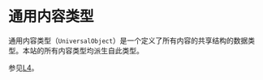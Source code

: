 # 通用内容类型

通用内容类型（`UniversalObject`）是一个定义了所有内容的共享结构的数据类型。本站的所有内容类型均派生自此类型。

参见[L4](https://github.com/FubukiNoCornField/CornField-Docs/blob/master/src/definitions/definitions.graphql#L4)。
